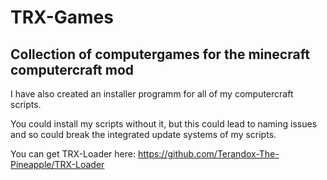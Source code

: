 # TRX-Games
Collection of computergames for the minecraft computercraft mod
----------------------------------------------------------------
I have also created an installer programm for all of my
computercraft scripts.

You could install my scripts without it, but this could
lead to naming issues and so could break the integrated
update systems of my scripts.

You can get TRX-Loader here: https://github.com/Terandox-The-Pineapple/TRX-Loader
